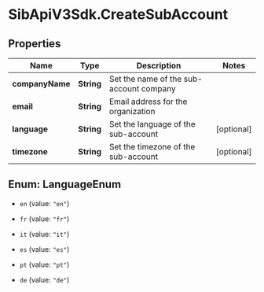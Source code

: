 # SibApiV3Sdk.CreateSubAccount

## Properties
Name | Type | Description | Notes
------------ | ------------- | ------------- | -------------
**companyName** | **String** | Set the name of the sub-account company | 
**email** | **String** | Email address for the organization | 
**language** | **String** | Set the language of the sub-account | [optional] 
**timezone** | **String** | Set the timezone of the sub-account | [optional] 


<a name="LanguageEnum"></a>
## Enum: LanguageEnum


* `en` (value: `"en"`)

* `fr` (value: `"fr"`)

* `it` (value: `"it"`)

* `es` (value: `"es"`)

* `pt` (value: `"pt"`)

* `de` (value: `"de"`)




